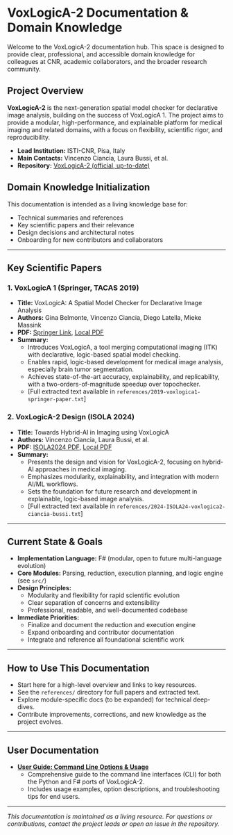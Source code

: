 # VoxLogicA-2 Documentation & Domain Knowledge

Welcome to the VoxLogicA-2 documentation hub. This space is designed to provide clear, professional, and accessible domain knowledge for colleagues at CNR, academic collaborators, and the broader research community.

## Project Overview

**VoxLogicA-2** is the next-generation spatial model checker for declarative image analysis, building on the success of VoxLogicA 1. The project aims to provide a modular, high-performance, and explainable platform for medical imaging and related domains, with a focus on flexibility, scientific rigor, and reproducibility.

- **Lead Institution:** ISTI-CNR, Pisa, Italy
- **Main Contacts:** Vincenzo Ciancia, Laura Bussi, et al.
- **Repository:** [VoxLogicA-2 (official, up-to-date)](https://github.com/voxlogica-project/VoxLogicA-2)

## Domain Knowledge Initialization

This documentation is intended as a living knowledge base for:

- Technical summaries and references
- Key scientific papers and their relevance
- Design decisions and architectural notes
- Onboarding for new contributors and collaborators

---

## Key Scientific Papers

### 1. VoxLogicA 1 (Springer, TACAS 2019)

- **Title:** VoxLogicA: A Spatial Model Checker for Declarative Image Analysis
- **Authors:** Gina Belmonte, Vincenzo Ciancia, Diego Latella, Mieke Massink
- **PDF:** [Springer Link](https://link.springer.com/content/pdf/10.1007/978-3-030-17462-0_16.pdf), [Local PDF](./2019-voxlogica1-springer-paper.pdf)
- **Summary:**
  - Introduces VoxLogicA, a tool merging computational imaging (ITK) with declarative, logic-based spatial model checking.
  - Enables rapid, logic-based development for medical image analysis, especially brain tumor segmentation.
  - Achieves state-of-the-art accuracy, explainability, and replicability, with a two-orders-of-magnitude speedup over topochecker.
  - [Full extracted text available in `references/2019-voxlogica1-springer-paper.txt`]

### 2. VoxLogicA-2 Design (ISOLA 2024)

- **Title:** Towards Hybrid-AI in Imaging using VoxLogicA
- **Authors:** Vincenzo Ciancia, Laura Bussi, et al.
- **PDF:** [ISOLA2024 PDF](https://iris.cnr.it/bitstream/20.500.14243/517025/3/ISoLA24.pdf), [Local PDF](./2024-ISOLA24-voxlogica2-ciancia-bussi.pdf)
- **Summary:**
  - Presents the design and vision for VoxLogicA-2, focusing on hybrid-AI approaches in medical imaging.
  - Emphasizes modularity, explainability, and integration with modern AI/ML workflows.
  - Sets the foundation for future research and development in explainable, logic-based image analysis.
  - [Full extracted text available in `references/2024-ISOLA24-voxlogica2-ciancia-bussi.txt`]

---

## Current State & Goals

- **Implementation Language:** F# (modular, open to future multi-language evolution)
- **Core Modules:** Parsing, reduction, execution planning, and logic engine (see `src/`)
- **Design Principles:**
  - Modularity and flexibility for rapid scientific evolution
  - Clear separation of concerns and extensibility
  - Professional, readable, and well-documented codebase
- **Immediate Priorities:**
  - Finalize and document the reduction and execution engine
  - Expand onboarding and contributor documentation
  - Integrate and reference all foundational scientific work

---

## How to Use This Documentation

- Start here for a high-level overview and links to key resources.
- See the `references/` directory for full papers and extracted text.
- Explore module-specific docs (to be expanded) for technical deep-dives.
- Contribute improvements, corrections, and new knowledge as the project evolves.

---

## User Documentation

- **[User Guide: Command Line Options & Usage](./user/cli-options.md)**
  - Comprehensive guide to the command line interfaces (CLI) for both the Python and F# ports of VoxLogicA-2.
  - Includes usage examples, option descriptions, and troubleshooting tips for end users.

---

_This documentation is maintained as a living resource. For questions or contributions, contact the project leads or open an issue in the repository._
